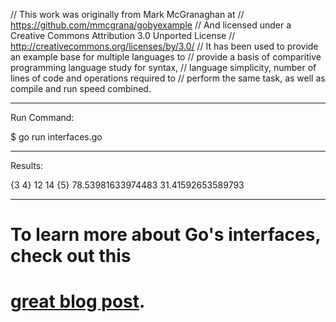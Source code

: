 // This work was originally from Mark McGranaghan at
// https://github.com/mmcgrana/gobyexample
// And licensed under a Creative Commons Attribution 3.0 Unported License
// http://creativecommons.org/licenses/by/3.0/
// It has been used to provide an example base for multiple languages to
// provide a basis of comparitive programming language study for syntax,
// language simplicity, number of lines of code and operations required to
// perform the same task, as well as compile and run speed combined.

_______________________________________________________________________________
Run Command:

$ go run interfaces.go

_______________________________________________________________________________
Results:

{3 4}
12
14
{5}
78.53981633974483
31.41592653589793

_______________________________________________________________________________
# To learn more about Go's interfaces, check out this
# [great blog post](http://jordanorelli.tumblr.com/post/32665860244/how-to-use-interfaces-in-go).
